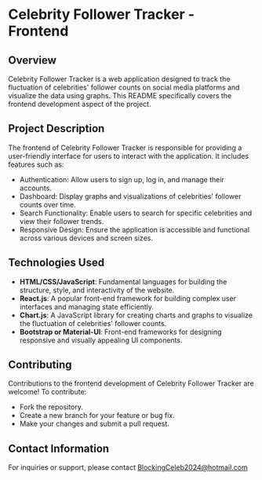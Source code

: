 # Celebrity Follower Tracker - Frontend

## Overview
Celebrity Follower Tracker is a web application designed to track the fluctuation of celebrities' follower counts on social media platforms and visualize the data using graphs. This README specifically covers the frontend development aspect of the project.

## Project Description
The frontend of Celebrity Follower Tracker is responsible for providing a user-friendly interface for users to interact with the application. It includes features such as:
- Authentication: Allow users to sign up, log in, and manage their accounts.
- Dashboard: Display graphs and visualizations of celebrities' follower counts over time.
- Search Functionality: Enable users to search for specific celebrities and view their follower trends.
- Responsive Design: Ensure the application is accessible and functional across various devices and screen sizes.

## Technologies Used
- **HTML/CSS/JavaScript**: Fundamental languages for building the structure, style, and interactivity of the website.
- **React.js**: A popular front-end framework for building complex user interfaces and managing state efficiently.
- **Chart.js**: A JavaScript library for creating charts and graphs to visualize the fluctuation of celebrities' follower counts.
- **Bootstrap or Material-UI**: Front-end frameworks for designing responsive and visually appealing UI components.


## Contributing
Contributions to the frontend development of Celebrity Follower Tracker are welcome! To contribute:
- Fork the repository.
- Create a new branch for your feature or bug fix.
- Make your changes and submit a pull request.



## Contact Information
For inquiries or support, please contact BlockingCeleb2024@hotmail.com

